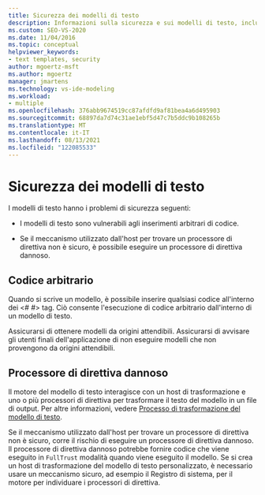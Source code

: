 ```yaml
---
title: Sicurezza dei modelli di testo
description: Informazioni sulla sicurezza e sui modelli di testo, inclusi argomenti come codice arbitrario e processori di direttive dannosi.
ms.custom: SEO-VS-2020
ms.date: 11/04/2016
ms.topic: conceptual
helpviewer_keywords:
- text templates, security
author: mgoertz-msft
ms.author: mgoertz
manager: jmartens
ms.technology: vs-ide-modeling
ms.workload:
- multiple
ms.openlocfilehash: 376abb9674519cc87afdfd9af81bea4a6d495903
ms.sourcegitcommit: 68897da7d74c31ae1ebf5d47c7b5ddc9b108265b
ms.translationtype: MT
ms.contentlocale: it-IT
ms.lasthandoff: 08/13/2021
ms.locfileid: "122085533"
---
```

# <a name="security-of-text-templates"></a>Sicurezza dei modelli di testo
I modelli di testo hanno i problemi di sicurezza seguenti:

- I modelli di testo sono vulnerabili agli inserimenti arbitrari di codice.

- Se il meccanismo utilizzato dall'host per trovare un processore di direttiva non è sicuro, è possibile eseguire un processore di direttiva dannoso.

## <a name="arbitrary-code"></a>Codice arbitrario
 Quando si scrive un modello, è possibile inserire qualsiasi codice all'interno dei \<# #> tag. Ciò consente l'esecuzione di codice arbitrario dall'interno di un modello di testo.

 Assicurarsi di ottenere modelli da origini attendibili. Assicurarsi di avvisare gli utenti finali dell'applicazione di non eseguire modelli che non provengono da origini attendibili.

## <a name="malicious-directive-processor"></a>Processore di direttiva dannoso
 Il motore del modello di testo interagisce con un host di trasformazione e uno o più processori di direttiva per trasformare il testo del modello in un file di output. Per altre informazioni, vedere [Processo di trasformazione del modello di testo](../modeling/the-text-template-transformation-process.md).

 Se il meccanismo utilizzato dall'host per trovare un processore di direttiva non è sicuro, corre il rischio di eseguire un processore di direttiva dannoso. Il processore di direttiva dannoso potrebbe fornire codice che viene eseguito in `FullTrust` modalità quando viene eseguito il modello. Se si crea un host di trasformazione del modello di testo personalizzato, è necessario usare un meccanismo sicuro, ad esempio il Registro di sistema, per il motore per individuare i processori di direttiva.
